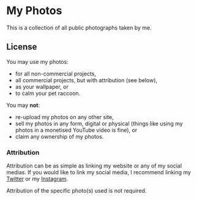# My Photos
This is a collection of all public photographs taken by me.

## License
You may use my photos:
- for all non-commercial projects,
- all commercial projects, but with attribution (see below),
- as your wallpaper, or
- to calm your pet raccoon.

You may **not**:
- re-upload my photos on any other site,
- sell my photos in any form, digital or physical (things like using my photos in a monetised YouTube video is fine), or
- claim any ownership of my photos.

### Attribution
Attribution can be as simple as linking my website or any of my social medias. If you would like to link my social media, I recommend linking my [Twitter](https://www.twitter.com/jahinzee) or my [Instagram](https://www.instagram.com/jahinzee).

Attribution of the specific photo(s) used is not required.
